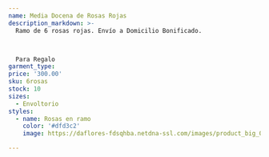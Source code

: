 ```yaml
---
name: Media Docena de Rosas Rojas
description_markdown: >-
  Ramo de 6 rosas rojas. Envío a Domicilio Bonificado.



  Para Regalo
garment_type:
price: '300.00'
sku: 6rosas
stock: 10
sizes:
  - Envoltorio
styles:
  - name: Rosas en ramo
    color: '#dfd3c2'
    image: https://daflores-fdsqhba.netdna-ssl.com/images/product_big_0289.jpg

---
```

